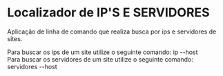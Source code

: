 # Localizador de IP'S E SERVIDORES
Aplicação de linha de comando que realiza busca por ips e servidores de sites.

Para buscar os ips de um site utilize o seguinte comando: ip --host <dominio-do-site></br>
Para buscar os servidores de um site utilize o seguinte comando: servidores --host <dominio-do-site>

